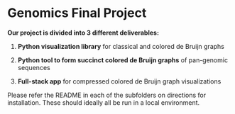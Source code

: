 # Genomics Final Project

**Our project is divided into 3 different deliverables:**

1. **Python visualization library** for classical and colored de Bruijn graphs

2. **Python tool to form succinct colored de Bruijn graphs** of pan-genomic sequences

3. **Full-stack app** for compressed colored de Bruijn graph visualizations

Please refer the README in each of the subfolders on directions for installation. These should ideally all be run in a local environment. 
